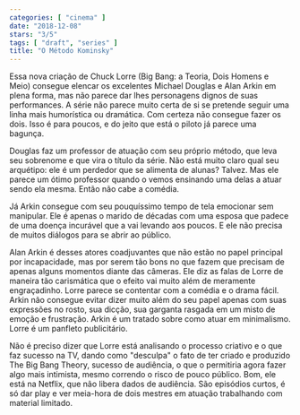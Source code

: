 ```yaml
---
categories: [ "cinema" ]
date: "2018-12-08"
stars: "3/5"
tags: [ "draft", "series" ]
title: "O Método Kominsky"
---
```

Essa nova criação de Chuck Lorre (Big Bang: a Teoria, Dois Homens e
Meio) consegue elencar os excelentes Michael Douglas e Alan Arkin em plena
forma, mas não parece dar lhes personagens dignos de suas performances. A
série não parece muito certa de si se pretende seguir uma linha mais
humorística ou dramática. Com certeza não consegue fazer os dois. Isso
é para poucos, e do jeito que está o piloto já parece uma bagunça.

Douglas faz um professor de atuação com seu próprio método, que leva
seu sobrenome e que vira o título da série. Não está muito claro qual
seu arquétipo: ele é um perdedor que se alimenta de alunas? Talvez. Mas
ele parece um ótimo professor quando o vemos ensinando uma delas a
atuar sendo ela mesma. Então não cabe a comédia.

Já Arkin consegue com seu pouquíssimo tempo de tela emocionar sem
manipular. Ele é apenas o marido de décadas com uma esposa que padece de
uma doença incurável que a vai levando aos poucos. E ele não precisa
de muitos diálogos para se abrir ao público.

Alan Arkin é desses atores coadjuvantes que não estão no papel
principal por incapacidade, mas por serem tão bons no que fazem que
precisam de apenas alguns momentos diante das câmeras. Ele diz as falas
de Lorre de maneira tão carismática que o efeito vai muito além de
meramente engraçadinho. Lorre parece se contentar com a comédia e o
drama fácil. Arkin não consegue evitar dizer muito além do seu papel
apenas com suas expressões no rosto, sua dicção, sua garganta rasgada
em um misto de emoção e frustração. Arkin é um tratado sobre como
atuar em minimalismo. Lorre é um panfleto publicitário.

Não é preciso dizer que Lorre está analisando o processo criativo e
o que faz sucesso na TV, dando como "desculpa" o fato de ter criado
e produzido The Big Bang Theory, sucesso de audiência, o que o
permitiria agora fazer algo mais intimista, mesmo correndo o risco de
pouco público. Bom, ele está na Netflix, que não libera dados de
audiência. São episódios curtos, é só dar play e ver meia-hora de
dois mestres em atuação trabalhando com material limitado.
